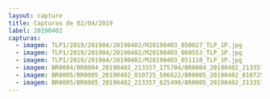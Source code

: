 ```yaml
---
layout: capture
title: Capturas de 02/04/2019
label: 20190402
capturas:
  - imagem: TLP1/2019/201904/20190402/M20190403_050027_TLP_1P.jpg
  - imagem: TLP1/2019/201904/20190402/M20190403_060553_TLP_1P.jpg
  - imagem: TLP1/2019/201904/20190402/M20190403_051110_TLP_1P.jpg
  - imagem: BR0004/BR0004_20190402_213357_175704/BR0004_20190402_213357_175704_stack_21_meteors.jpg
  - imagem: BR0005/BR0005_20190402_010725_586822/BR0005_20190402_010725_586822_stack_25_meteors.jpg
  - imagem: BR0005/BR0005_20190402_213357_625490/BR0005_20190402_213357_625490_stack_7_meteors.jpg
---
```

